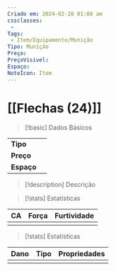 ```yaml
---
Criado em: 2024-02-28 01:08 am
cssclasses:
 - 
Tags:
 - Item/Equipamento/Munição
Tipo: Munição
Preço: 
PreçoVisivel: 
Espaço: 
NoteIcon: Item
---
```

# [[Flechas (24)]]

> [!basic] Dados Básicos
> 
|            |     |
| ---------- |:---:|
| **Tipo**   |     |
| **Preço**  |     |
| **Espaço** |     |
>
 
> [!description] Descrição
> 
>

> [!stats] Estatísticas
>
| CA  | Força | Furtividade |
| --- | ----- | ----------- |
|     |       |             |

> [!stats] Estatísticas
>
| Dano  | Tipo | Propriedades |
| --- | ----- | ----------- |
|     |       |             |